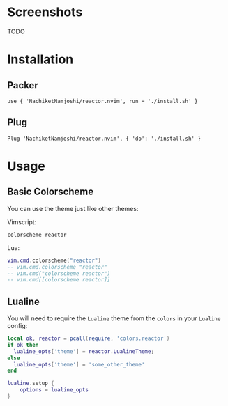 # Screenshots

TODO

# Installation

## Packer
```
use { 'NachiketNamjoshi/reactor.nvim', run = './install.sh' }
```

## Plug
```
Plug 'NachiketNamjoshi/reactor.nvim', { 'do': './install.sh' }
```

# Usage

## Basic Colorscheme
You can use the theme just like other themes:

Vimscript:
```vimscript
colorscheme reactor
```

Lua:
```lua
vim.cmd.colorscheme("reactor")
-- vim.cmd.colorscheme "reactor"
-- vim.cmd("colorscheme reactor")
-- vim.cmd[[colorscheme reactor]]
```

## Lualine

You will need to require the `Lualine` theme from the `colors` in your `Lualine` config:

```lua
local ok, reactor = pcall(require, 'colors.reactor')
if ok then
  lualine_opts['theme'] = reactor.LualineTheme;
else
  lualine_opts['theme'] = 'some_other_theme'
end

lualine.setup {
	options = lualine_opts
}
```
